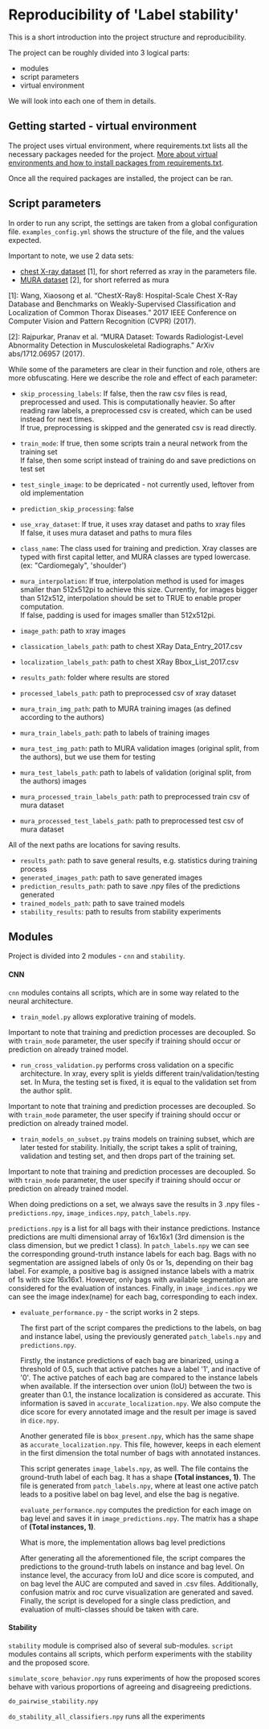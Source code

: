 # Reproducibility of 'Label stability'

This is a short introduction into the project structure and reproducibility.

<!-- **Contents**
* Getting started
* Project structure

Introduction structure -->
 The project can be roughly divided into 3 logical parts:
  * modules
  * script parameters
  * virtual environment

We will look into each one of them in details.

## Getting started - virtual environment
The project uses virtual environment, where requirements.txt lists all the necessary packages needed for the project.
[More about virtual environments and how to install packages from requirements.txt](https://packaging.python.org/guides/installing-using-pip-and-virtual-environments/).

 Once all the required packages are installed, the project can be ran.

## Script parameters
 In order to run any script, the settings are taken from a global configuration file. `examples_config.yml` shows the
  structure of the file, and the values expected.

 Important to note, we use 2 data sets:
 * [chest X-ray dataset](http://openaccess.thecvf.com/content_cvpr_2017/papers/Wang_ChestX-ray8_Hospital-Scale_Chest_CVPR_2017_paper.pdf) [1], for short referred as xray in the parameters file.
 * [MURA dataset](https://arxiv.org/abs/1712.06957) [2], for short referred as mura

[1]: Wang, Xiaosong et al. “ChestX-Ray8: Hospital-Scale Chest X-Ray Database and Benchmarks on Weakly-Supervised Classification and Localization of Common Thorax Diseases.” 2017 IEEE Conference on Computer Vision and Pattern Recognition (CVPR) (2017).

[2]: Rajpurkar, Pranav et al. “MURA Dataset: Towards Radiologist-Level Abnormality Detection in Musculoskeletal Radiographs.” ArXiv abs/1712.06957 (2017).

While some of the parameters are clear in their function and role, others are more obfuscating. Here we describe the
role and effect of each parameter:

* `skip_processing_labels`:
If false, then the raw csv files is read, preprocessed and used. This is computationally heavier. So after reading raw labels, a preprocessed csv is created, which can be used instead for next times. \
If true, preprocessing is skipped and the generated csv is read directly.
* `train_mode`:
If true, then some scripts train a neural network from the training set \
If false, then some script instead of training do and save predictions on test set
* `test_single_image`: to be depricated - not currently used, leftover from old implementation
* `prediction_skip_processing`: false
* `use_xray_dataset`:
If true, it uses xray dataset and paths to xray files \
If false, it uses mura dataset and paths to mura files
* `class_name`: The class used for training and prediction. Xray classes are typed with first capital letter, and MURA classes are typed lowercase.   (ex: "Cardiomegaly", 'shoulder')
* `mura_interpolation`:
If true, interpolation method is used for images smaller than 512x512pi to achieve this size. Currently, for images bigger than 512x512, interpolation should be set to TRUE to enable proper computation. \
If false, padding is used for images smaller than 512x512pi.

* `image_path`: path to xray images
* `classication_labels_path`: path to chest XRay Data_Entry_2017.csv
* `localization_labels_path`: path to chest XRay Bbox_List_2017.csv
* `results_path`: folder where results are stored
* `processed_labels_path`: path to preprocessed csv of xray dataset

* `mura_train_img_path`: path to MURA training images (as defined according to the authors)   
* `mura_train_labels_path`: path to labels of training images
* `mura_test_img_path`:  path to MURA validation images (original split, from the authors), but we use them for testing   
* `mura_test_labels_path`: path to labels of validation (original split, from the authors) images
* `mura_processed_train_labels_path`: path to preprocessed train csv of mura dataset
* `mura_processed_test_labels_path`: path to preprocessed test csv of mura dataset

All of the next paths are locations for saving results.
* `results_path`: path to save general results, e.g. statistics during training process
* `generated_images_path`: path to save generated images  
* `prediction_results_path`: path to save .npy files of the predictions generated
* `trained_models_path`: path to save trained models
* `stability_results`: path to results from stability experiments

## Modules
Project is divided into 2 modules - `cnn` and `stability`.

#### CNN
`cnn` modules contains all scripts, which are in some way related to the neural architecture.
* `train_model.py` allows explorative training of models.

 Important to note that training and prediction processes are decoupled. So with `train_mode` parameter, the user specify if training should occur or prediction on already trained model.

* `run_cross_validation.py` performs cross validation on a specific architecture. In xray, every split is yields different train/validation/testing set. In Mura, the testing set is fixed, it is equal to the validation set from the author split.

 Important to note that training and prediction processes are decoupled. So with `train_mode` parameter, the user specify if training should occur or prediction on already trained model.

* `train_models_on_subset.py` trains models on training subset, which are later tested for stability. Initially, the script takes a split of training, validation and testing set, and then drops part of the training set.    

 Important to note that training and prediction processes are decoupled. So with `train_mode` parameter, the user specify if training should occur or prediction on already trained model.

When doing predictions on a set, we always save the results in 3 .npy files -  `predictions.npy`, `image_indices.npy`, `patch_labels.npy`.

`predictions.npy` is a list for all bags with their instance predictions. Instance predictions are multi dimensional array of 16x16x1 (3rd dimension is the class dimension, but we predict 1 class). In `patch_labels.npy` we can see the corresponding ground-truth instance labels for each bag. Bags with no segmentation are assigned labels of only 0s or 1s, depending on their bag label. For example, a positive bag is assigned instance labels with a matrix of 1s with size 16x16x1. However, only bags with available segmentation are considered for the evaluation of instances. Finally, in `image_indices.npy` we can see the image index(name) for each bag, corresponding to each index.  


* `evaluate_performance.py` - the script works in 2 steps.

  The first part of the script compares the predictions to the labels, on bag and instance label, using the previously generated `patch_labels.npy` and `predictions.npy`.

  Firstly, the instance predictions of each bag are binarized, using a threshold of 0.5, such that active patches have a label '1', and inactive of '0'. The active patches of each bag are compared to the instance labels when available. If the intersection over union (IoU) between the two is greater than 0.1, the instance localization is considered as accurate. This information is saved in `accurate_localization.npy`. We also compute the dice score for every annotated image and the result per image is saved in `dice.npy`.

  Another generated file is `bbox_present.npy`, which has the same shape as `accurate_localization.npy`. This file, however, keeps in each element in the first dimension the total number of bags with annotated instances.

  This script generates `image_labels.npy`, as well. The file contains the ground-truth label of each bag. It has a shape **(Total instances, 1)**. The file is generated from  `patch_labels.npy`, where at least one active patch leads to a positive label on bag level, and else the bag is negative.

  `evaluate_performance.npy` computes the prediction for each image on bag level and saves it in `image_predictions.npy`. The matrix has a shape of **(Total instances, 1)**.

  What is more, the implementation allows  bag level predictions

  After generating all the aforementioned file, the script compares the predictions to the ground-truth labels on instance and bag level. On instance level, the accuracy from IoU and dice score is computed, and on bag level the AUC are computed and saved in .csv files. Additionally, confusion matrix and roc curve visualization are generated and saved.
  Finally, the script is developed for a single class prediction, and evaluation of multi-classes should be taken with care.  

#### Stability
`stability` module is comprised also of several sub-modules. `script` modules contains all scripts, which perform experiments with the stability and the proposed score.

`simulate_score_behavior.npy` runs experiments of how the proposed scores behave with various proportions of agreeing and disagreeing predictions.

 `do_pairwise_stability.npy`

 `do_stability_all_classifiers.npy` runs all the experiments
